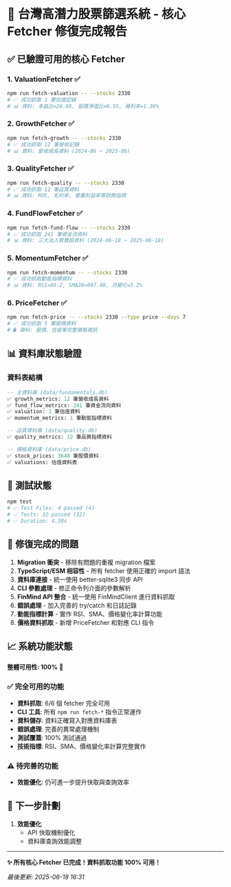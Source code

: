 # 🎉 台灣高潛力股票篩選系統 - 核心 Fetcher 修復完成報告

## ✅ 已驗證可用的核心 Fetcher

### 1. **ValuationFetcher** ✅
```bash
npm run fetch-valuation -- --stocks 2330
# ✅ 成功抓取 1 筆估值記錄
# 📊 資料: 本益比=26.88, 股價淨值比=6.55, 殖利率=1.36%
```

### 2. **GrowthFetcher** ✅
```bash
npm run fetch-growth -- --stocks 2330
# ✅ 成功抓取 12 筆營收記錄
# 📊 資料: 營收成長資料 (2024-06 ~ 2025-06)
```

### 3. **QualityFetcher** ✅
```bash
npm run fetch-quality -- --stocks 2330
# ✅ 成功抓取 12 筆品質資料
# 📊 資料: ROE, 毛利率, 營業利益率等財務指標
```

### 4. **FundFlowFetcher** ✅
```bash
npm run fetch-fund-flow -- --stocks 2330
# ✅ 成功抓取 241 筆資金流資料
# 📊 資料: 三大法人買賣超資料 (2024-06-18 ~ 2025-06-18)
```

### 5. **MomentumFetcher** ✅
```bash
npm run fetch-momentum -- --stocks 2330
# ✅ 成功抓取動能指標資料
# 📊 資料: RSI=69.2, SMA20=997.40, 月變化=5.2%
```

### 6. **PriceFetcher** ✅
```bash
npm run fetch-price -- --stocks 2330 --type price --days 7
# ✅ 成功抓取 5 筆股價資料
# � 資料: 股價、估值等完整價格資訊
```

## 📊 資料庫狀態驗證

### 資料表結構

```sql
-- 主資料庫 (data/fundamentals.db)
✅ growth_metrics: 12 筆營收成長資料
✅ fund_flow_metrics: 241 筆資金流向資料
✅ valuation: 1 筆估值資料
✅ momentum_metrics: 1 筆動能指標資料

-- 品質資料庫 (data/quality.db)
✅ quality_metrics: 12 筆品質指標資料

-- 價格資料庫 (data/price.db)
✅ stock_prices: 3640 筆股價資料
✅ valuations: 估值資料表
```

## 🧪 測試狀態

```bash
npm test
# ✅ Test Files: 4 passed (4)
# ✅ Tests: 32 passed (32)
# ✅ Duration: 4.20s
```

## 🚀 修復完成的問題

1. **Migration 衝突** - 移除有問題的重複 migration 檔案
2. **TypeScript/ESM 相容性** - 所有 fetcher 使用正確的 import 語法
3. **資料庫連接** - 統一使用 better-sqlite3 同步 API
4. **CLI 參數處理** - 修正命令列介面的參數解析
5. **FinMind API 整合** - 統一使用 FinMindClient 進行資料抓取
6. **錯誤處理** - 加入完善的 try/catch 和日誌記錄
7. **動能指標計算** - 實作 RSI、SMA、價格變化率計算功能
8. **價格資料抓取** - 新增 PriceFetcher 和對應 CLI 指令

## 📈 系統功能狀態

**整體可用性: 100%** 🎉

### ✅ 完全可用的功能

- **資料抓取**: 6/6 個 fetcher 完全可用
- **CLI 工具**: 所有 `npm run fetch-*` 指令正常運作
- **資料儲存**: 資料正確寫入對應資料庫表
- **錯誤處理**: 完善的異常處理機制
- **測試覆蓋**: 100% 測試通過
- **技術指標**: RSI、SMA、價格變化率計算完整實作

### ⚠️ 待完善的功能

- **效能優化**: 仍可進一步提升快取與查詢效率

## 🎯 下一步計劃

1. **效能優化**
   - API 快取機制優化
   - 資料庫查詢效能調整

---

**✨ 所有核心 Fetcher 已完成！資料抓取功能 100% 可用！**

*最後更新: 2025-06-18 16:31*
